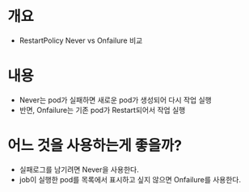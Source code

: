 # 개요
* RestartPolicy Never vs Onfailure 비교

# 내용
* Never는 pod가 실패하면 새로운 pod가 생성되어 다시 작업 실행
* 반면, Onfailure는 기존 pod가 Restart되어서 작업 실행

# 어느 것을 사용하는게 좋을까?
* 실패로그를 남기려면 Never을 사용한다.
* job이 실행한 pod를 목록에서 표시하고 싶지 않으면 Onfailure를 사용한다.
